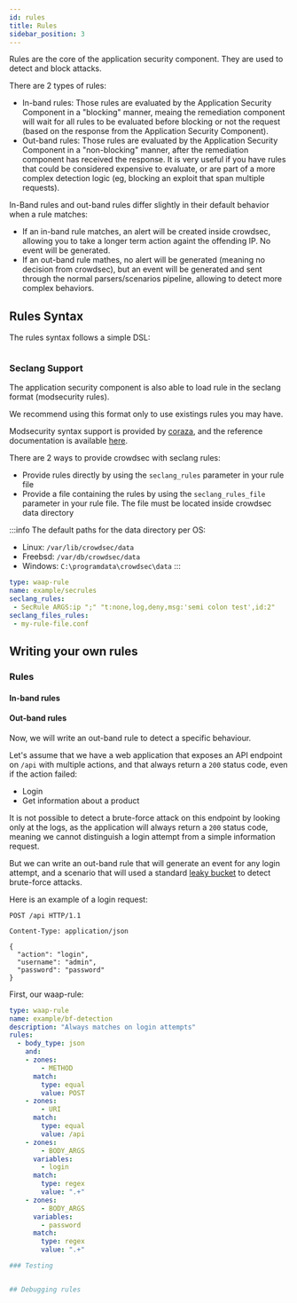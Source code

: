 ```yaml
---
id: rules
title: Rules
sidebar_position: 3
---
```


<!--

 describe the overall rule (waap rules) organization, relevant section.
 explain the DSL
 speak a bit about how to write yours and how to write waap-tests in the hub (kka)
 how to debug them

-->

Rules are the core of the application security component. They are used to detect and block attacks.

There are 2 types of rules:
 - In-band rules: Those rules are evaluated by the Application Security Component in a "blocking" manner, meaing the remediation component will wait for all rules to be evaluated before blocking or not the request (based on the response from the Application Security Component).
 - Out-band rules: Those rules are evaluated by the Application Security Component in a "non-blocking" manner, after the remediation component has received the response. It is very useful if you have rules that could be considered expensive to evaluate, or are part of a more complex detection logic (eg, blocking an exploit that span multiple requests).


In-Band rules and out-band rules differ slightly in their default behavior when a rule matches:
 - If an in-band rule matches, an alert will be created inside crowdsec, allowing you to take a longer term action againt the offending IP. No event will be generated.
 - If an out-band rule mathes, no alert will be generated (meaning no decision from crowdsec), but an event will be generated and sent through the normal parsers/scenarios pipeline, allowing to detect more complex behaviors.  



## Rules Syntax

The rules syntax follows a simple DSL:

```yaml

```


### Seclang Support

The application security component is also able to load rule in the seclang format (modsecurity rules).

We recommend using this format only to use existings rules you may have.

Modsecurity syntax support is provided by [coraza](https://github.com/corazawaf/coraza/), and the reference documentation is available [here](https://coraza.io/docs/seclang/syntax/).

There are 2 ways to provide crowdsec with seclang rules:
 - Provide rules directly by using the `seclang_rules` parameter in your rule file
 - Provide a file containing the rules by using the `seclang_rules_file` parameter in your rule file. The file must be located inside crowdsec data directory

 :::info
The default paths for the data directory per OS:
- Linux: `/var/lib/crowdsec/data`
- Freebsd: `/var/db/crowdsec/data`
- Windows: `C:\programdata\crowdsec\data`
:::

```yaml
type: waap-rule
name: example/secrules
seclang_rules:
 - SecRule ARGS:ip ";" "t:none,log,deny,msg:'semi colon test',id:2"
seclang_files_rules:
 - my-rule-file.conf
```

## Writing your own rules

### Rules


#### In-band rules


#### Out-band rules

Now, we will write an out-band rule to detect a specific behaviour.

Let's assume that we have a web application that exposes an API endpoint on `/api` with multiple actions, and that always return a `200` status code, even if the action failed:
 - Login
 - Get information about a product
 
It is not possible to detect a brute-force attack on this endpoint by looking only at the logs, as the application will always return a `200` status code, meaning we cannot distinguish a login attempt from a simple information request.

But we can write an out-band rule that will generate an event for any login attempt, and a scenario that will used a standard [leaky bucket](/scenarios/format.md) to detect brute-force attacks.

Here is an example of a login request:
```http
POST /api HTTP/1.1

Content-Type: application/json

{
  "action": "login",
  "username": "admin",
  "password": "password"
}
```
 
First, our waap-rule:

```yaml
type: waap-rule
name: example/bf-detection
description: "Always matches on login attempts"
rules:
  - body_type: json
    and:
    - zones:
        - METHOD
      match:
        type: equal
        value: POST
	- zones:
		- URI
	  match:
	  	type: equal
		value: /api
    - zones:
        - BODY_ARGS
      variables:
        - login
      match:
        type: regex
        value: ".+"
    - zones:
        - BODY_ARGS
      variables:
        - password
      match:
        type: regex
        value: ".+"

### Testing


## Debugging rules
